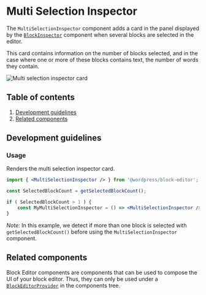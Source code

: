 # Multi Selection Inspector

The `MultiSelectionInspector` component adds a card in the panel displayed by the [`BlockInspector`](https://github.com/WordPress/gutenberg/tree/HEAD/packages/block-editor/src/components/block-inspector) component when several blocks are selected in the editor.

This card contains information on the number of blocks selected, and in the case where one or more of these blocks contains text, the number of words they contain.

![Multi selection inspector card](https://make.wordpress.org/core/files/2020/09/multi-selection-inspector-card.png)

## Table of contents

1. [Development guidelines](#development-guidelines)
2. [Related components](#related-components)

## Development guidelines

### Usage

Renders the multi selection inspector card.

```jsx
import { <MultiSelectionInspector /> } from '@wordpress/block-editor';

const SelectedBlockCount = getSelectedBlockCount();

if ( SelectedBlockCount > 1 ) {
    const MyMultiSelectionInspector = () => <MultiSelectionInspector />;
}
```

 _Note:_ In this example, we detect if more than one block is selected with `getSelectedBlockCount()` before using the `MultiSelectionInspector` component.

## Related components

Block Editor components are components that can be used to compose the UI of your block editor. Thus, they can only be used under a [`BlockEditorProvider`](https://github.com/WordPress/gutenberg/blob/HEAD/packages/block-editor/src/components/provider/README.md) in the components tree.